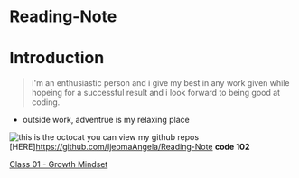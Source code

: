 # Reading-Note


# Introduction
> i'm an enthusiastic person and i give my best in any work given while hopeing for a successful result and i look forward to being good at coding.
- outside work, adventrue is my relaxing place

![this is the octocat](https://techcrunch.com/wp-content/uploads/2018/06/github-octocat-microsoft.png?w=730)
you can view my github repos [HERE]https://github.com/IjeomaAngela/Reading-Note
**code 102**
  
 [Class 01 - Growth Mindset](https://IjeomaAngela.github.io/reading-notes/code-102/102class-01)
